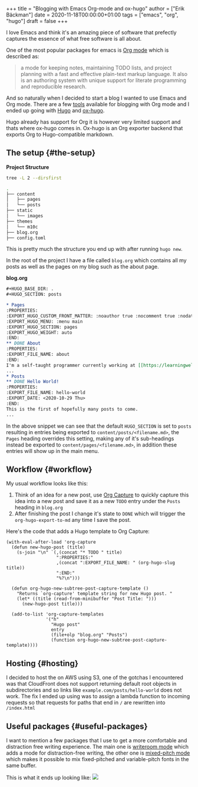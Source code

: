 +++
title = "Blogging with Emacs Org-mode and ox-hugo"
author = ["Erik Bäckman"]
date = 2020-11-18T00:00:00+01:00
tags = ["emacs", "org", "hugo"]
draft = false
+++

I love Emacs and think it's an amazing piece of software that prefectly captures
the essence of what free software is all about.

One of the most popular packages for emacs is [Org mode](https://orgmode.org) which is described as:

> a mode for keeping notes, maintaining TODO lists, and project planning with a
> fast and effective plain-text markup language. It also is an authoring system
> with unique support for literate programming and reproducible research.

And so naturally when I decided to start a blog I wanted to use Emacs and Org mode.
There are a few [tools](https://orgmode.org/tools.html) available for blogging with Org mode and I ended up going with [Hugo](https://gohugo.io)
and [ox-hugo](https://ox-hugo.scripter.co/).

Hugo already has support for Org it is however very limited support and thats
where ox-hugo comes in.
Ox-hugo is an Org exporter backend that exports Org to Hugo-compatible markdown.


## The setup {#the-setup}

**Project Structure**

```bash
tree -L 2 --dirsfirst
```

```bash
.
├── content
│   ├── pages
│   └── posts
├── static
│   └── images
├── themes
│   └── m10c
├── blog.org
├── config.toml
```

This is pretty much the structure you end up with after running `hugo new`.

In the root of the project I have a file called `blog.org` which contains all my
posts as well as the pages on my blog such as the about page.

**blog.org**

```org
#+HUGO_BASE_DIR: .
#+HUGO_SECTION: posts

* Pages
:PROPERTIES:
:EXPORT_HUGO_CUSTOM_FRONT_MATTER: :noauthor true :nocomment true :nodate true :nopaging true :noread true
:EXPORT_HUGO_MENU: :menu main
:EXPORT_HUGO_SECTION: pages
:EXPORT_HUGO_WEIGHT: auto
:END:
** DONE About
:PROPERTIES:
:EXPORT_FILE_NAME: about
:END:
I'm a self-taught programmer currently working at [[https://learningwell.se][LearningWell]] in Sweden.
...
* Posts
** DONE Hello World!
:PROPERTIES:
:EXPORT_FILE_NAME: hello-world
:EXPORT_DATE: <2020-10-29 Thu>
:END:
This is the first of hopefully many posts to come.
...
```

In the above snippet we can see that the default `HUGO_SECTION` is set to
`posts` resulting in entries being exported to `content/posts/<filename.md>`,
the `Pages` heading overrides this setting, making any of it's sub-headings
instead be exported to `content/pages/<filename.md>`, in addition these entries
will show up in the main menu.


## Workflow {#workflow}

My usual workflow looks like this:

1.  Think of an idea for a new post, use [Org Capture](https://orgmode.org/manual/Capture.html) to quickly capture this idea into a new post and save it as a new `TODO` entry under the `Posts` heading in `blog.org`
2.  After finishing the post I change it's state to `DONE` which will trigger the `org-hugo-export-to-md` any time I save the post.

Here's the code that adds a Hugo template to Org Capture:

```emacs-lisp
(with-eval-after-load 'org-capture
  (defun new-hugo-post (title)
    (s-join "\n" `(,(concat "* TODO " title)
                   ":PROPERTIES:"
                   ,(concat ":EXPORT_FILE_NAME: " (org-hugo-slug title))
                   ":END:"
                   "%?\n")))

  (defun org-hugo-new-subtree-post-capture-template ()
    "Returns `org-capture' template string for new Hugo post. "
    (let* ((title (read-from-minibuffer "Post Title: ")))
      (new-hugo-post title)))

  (add-to-list 'org-capture-templates
               '("h"
                 "Hugo post"
                 entry
                 (file+olp "blog.org" "Posts")
                 (function org-hugo-new-subtree-post-capture-template))))
```


## Hosting {#hosting}

I decided to host the on AWS using S3, one of the gotchas I encountered was that
CloudFront does not support returning default root objects in subdirectories and
so links like `example.com/posts/hello-world` does not work. The fix I ended up
using was to assign a lambda function to incoming requests so that requests for
paths that end in `/` are rewritten into `/index.html`


## Useful packages {#useful-packages}

I want to mention a few packages that I use to get a more comfortable and
distraction free writing experience. The main one is [writeroom mode](https://github.com/joostkremers/writeroom-mode) which adds a
mode for distraction-free writing, the other one is [mixed-pitch mode](https://gitlab.com/jabranham/mixed-pitch) which makes
it possible to mix fixed-pitched and variable-pitch fonts in the same buffer.

This is what it ends up looking like:
![](/images/writeroom.png)
